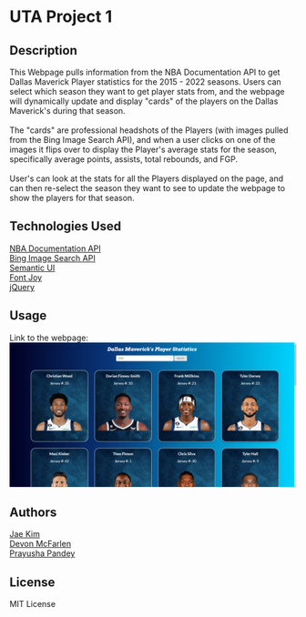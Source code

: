 # UTA Project 1

## Description

This Webpage pulls information from the NBA Documentation API to get Dallas Maverick Player statistics for the 2015 - 2022 seasons. Users can select which season they want to get player stats from,
and the webpage will dynamically update and display "cards" of the players on the Dallas Maverick's during that season. 
<br><br>
The "cards" are professional headshots of the Players (with images pulled from the Bing Image Search API), and when a user clicks on one of the images it flips over to display the Player's average stats for the season, specifically average points, assists, total rebounds, and FGP. 
<br><br>
User's can look at the stats for all the Players displayed on the page, and can then re-select the season they want to see to update the webpage to show the players for that season.

## Technologies Used

[NBA Documentation API](https://rapidapi.com/api-sports/api/api-nba/) <br>
[Bing Image Search API](https://rapidapi.com/microsoft-azure-org-microsoft-cognitive-services/api/bing-image-search1/) <br>
[Semantic UI](https://semantic-ui.com/usage/layout.html) <br>
[Font Joy](https://fontjoy.com) <br>
[jQuery](https://jqueryui.com/) <br>


## Usage

Link to the webpage: 
![alt text](./assets/images/websiteSS.png)

## Authors

[Jae Kim](https://github.com/Jaek23)<br>
[Devon McFarlen](https://github.com/DevonMcfarlen)<br>
[Prayusha Pandey](https://github.com/prayushapandey04)<br>

## License

MIT License